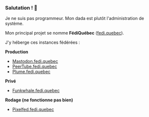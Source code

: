 ### Salutation ! 👋

Je ne suis pas programmeur. Mon dada est plutôt l'administration de système.

Mon principal projet se nomme **FédiQuébec** ([fedi.quebec](https://fedi.quebec)).

J'y héberge ces instances fédérées :

**Production**

* [Mastodon.fedi.quebec](https://mastodon.fedi.quebec)
* [PeerTube.fedi.quebec](https://peertube.fedi.quebec)
* [Plume.fedi.quebec](https://plume.fedi.quebec)

**Privé**

* [Funkwhale.fedi.quebec](https://funkwhale.fedi.quebec)

**Rodage (ne fonctionne pas bien)**

* [Pixelfed.fedi.quebec](https://pixelfed.fedi.quebec)
